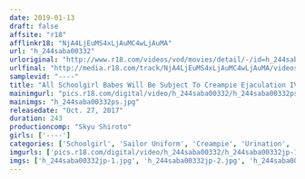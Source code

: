 ```yaml
---
date: 2019-01-13
draft: false
affsite: "r18"
afflinkr18: "NjA4LjEuMS4xLjAuMC4wLjAuMA"
url: "h_244saba00332"
urloriginal: "http://www.r18.com/videos/vod/movies/detail/-/id=h_244saba00332"
urlfinal: "http://media.r18.com/track/NjA4LjEuMS4xLjAuMC4wLjAuMA/videos/vod/movies/detail/-/id=h_244saba00332"
samplevid: "----"
title: "All Schoolgirl Babes Will Be Subject To Creampie Ejaculation IV"
mainimgurl: "pics.r18.com/digital/video/h_244saba00332/h_244saba00332ps.jpg"
mainimgs: "h_244saba00332ps.jpg"
releasedate: "Oct. 27, 2017"
duration: 243
productioncomp: "Skyu Shiroto"
girls: ['----']
categories: ['Schoolgirl', 'Sailor Uniform', 'Creampie', 'Urination', 'Compilation', 'Over 4 Hours', 'Hi-Def']
imgurls: ['pics.r18.com/digital/video/h_244saba00332/h_244saba00332jp-1.jpg', 'pics.r18.com/digital/video/h_244saba00332/h_244saba00332jp-2.jpg', 'pics.r18.com/digital/video/h_244saba00332/h_244saba00332jp-3.jpg', 'pics.r18.com/digital/video/h_244saba00332/h_244saba00332jp-4.jpg', 'pics.r18.com/digital/video/h_244saba00332/h_244saba00332jp-5.jpg', 'pics.r18.com/digital/video/h_244saba00332/h_244saba00332jp-6.jpg', 'pics.r18.com/digital/video/h_244saba00332/h_244saba00332jp-7.jpg', 'pics.r18.com/digital/video/h_244saba00332/h_244saba00332jp-8.jpg', 'pics.r18.com/digital/video/h_244saba00332/h_244saba00332jp-9.jpg', 'pics.r18.com/digital/video/h_244saba00332/h_244saba00332jp-10.jpg', 'pics.r18.com/digital/video/h_244saba00332/h_244saba00332jp-11.jpg', 'pics.r18.com/digital/video/h_244saba00332/h_244saba00332jp-12.jpg', 'pics.r18.com/digital/video/h_244saba00332/h_244saba00332jp-13.jpg', 'pics.r18.com/digital/video/h_244saba00332/h_244saba00332jp-14.jpg', 'pics.r18.com/digital/video/h_244saba00332/h_244saba00332jp-15.jpg', 'pics.r18.com/digital/video/h_244saba00332/h_244saba00332jp-16.jpg', 'pics.r18.com/digital/video/h_244saba00332/h_244saba00332jp-17.jpg', 'pics.r18.com/digital/video/h_244saba00332/h_244saba00332jp-18.jpg', 'pics.r18.com/digital/video/h_244saba00332/h_244saba00332jp-19.jpg', 'pics.r18.com/digital/video/h_244saba00332/h_244saba00332jp-20.jpg']
imgs: ['h_244saba00332jp-1.jpg', 'h_244saba00332jp-2.jpg', 'h_244saba00332jp-3.jpg', 'h_244saba00332jp-4.jpg', 'h_244saba00332jp-5.jpg', 'h_244saba00332jp-6.jpg', 'h_244saba00332jp-7.jpg', 'h_244saba00332jp-8.jpg', 'h_244saba00332jp-9.jpg', 'h_244saba00332jp-10.jpg', 'h_244saba00332jp-11.jpg', 'h_244saba00332jp-12.jpg', 'h_244saba00332jp-13.jpg', 'h_244saba00332jp-14.jpg', 'h_244saba00332jp-15.jpg', 'h_244saba00332jp-16.jpg', 'h_244saba00332jp-17.jpg', 'h_244saba00332jp-18.jpg', 'h_244saba00332jp-19.jpg', 'h_244saba00332jp-20.jpg']
---
```

